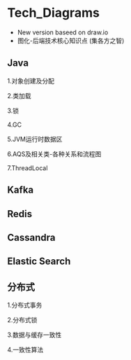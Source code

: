 # Tech_Diagrams
* New version baseed on draw.io
* 图化-后端技术核心知识点 (集各方之智)



## Java

1.对象创建及分配

2.类加载

3.锁

4.GC

5.JVM运行时数据区

6.AQS及相关类-各种关系和流程图

7.ThreadLocal





## Kafka

## Redis

## Cassandra

## Elastic Search


## 分布式

1.分布式事务

2.分布式锁

3.数据与缓存一致性

4.一致性算法




